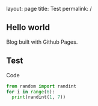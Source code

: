 layout: page
title: Test
permalink: /
## Hello world
Blog built with Github Pages.
## Test
Code
```python
from random import randint
for i in range(6):
  print(randint(1, 7))
```
